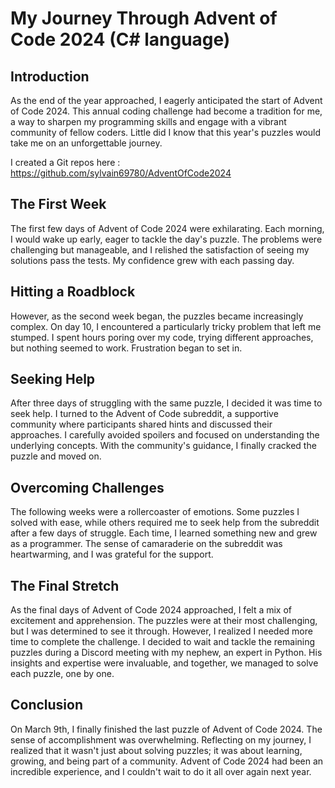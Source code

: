 # My Journey Through Advent of Code 2024 (C# language)

## Introduction

As the end of the year approached, I eagerly anticipated the start of Advent of Code 2024. This annual coding challenge had become a tradition for me, a way to sharpen my programming skills and engage with a vibrant community of fellow coders. Little did I know that this year's puzzles would take me on an unforgettable journey.

I created a Git repos here : https://github.com/sylvain69780/AdventOfCode2024

## The First Week

The first few days of Advent of Code 2024 were exhilarating. Each morning, I would wake up early, eager to tackle the day's puzzle. The problems were challenging but manageable, and I relished the satisfaction of seeing my solutions pass the tests. My confidence grew with each passing day.

## Hitting a Roadblock

However, as the second week began, the puzzles became increasingly complex. On day 10, I encountered a particularly tricky problem that left me stumped. I spent hours poring over my code, trying different approaches, but nothing seemed to work. Frustration began to set in.

## Seeking Help

After three days of struggling with the same puzzle, I decided it was time to seek help. I turned to the Advent of Code subreddit, a supportive community where participants shared hints and discussed their approaches. I carefully avoided spoilers and focused on understanding the underlying concepts. With the community's guidance, I finally cracked the puzzle and moved on.

## Overcoming Challenges

The following weeks were a rollercoaster of emotions. Some puzzles I solved with ease, while others required me to seek help from the subreddit after a few days of struggle. Each time, I learned something new and grew as a programmer. The sense of camaraderie on the subreddit was heartwarming, and I was grateful for the support.

## The Final Stretch

As the final days of Advent of Code 2024 approached, I felt a mix of excitement and apprehension. The puzzles were at their most challenging, but I was determined to see it through. However, I realized I needed more time to complete the challenge. I decided to wait and tackle the remaining puzzles during a Discord meeting with my nephew, an expert in Python. His insights and expertise were invaluable, and together, we managed to solve each puzzle, one by one.

## Conclusion

On March 9th, I finally finished the last puzzle of Advent of Code 2024. The sense of accomplishment was overwhelming. Reflecting on my journey, I realized that it wasn't just about solving puzzles; it was about learning, growing, and being part of a community. Advent of Code 2024 had been an incredible experience, and I couldn't wait to do it all over again next year.

